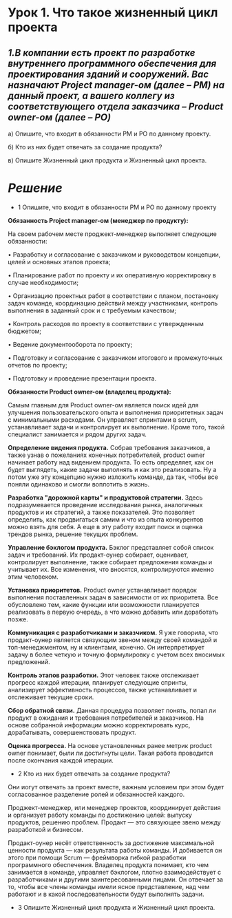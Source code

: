 # Урок 1. Что такое жизненный цикл проекта

## *1.В компании есть проект по разработке внутреннего программного обеспечения для проектирования зданий и сооружений. Вас назначают Project manager-ом (далее – PM) на данный проект, а вашего коллегу из соответствующего отдела заказчика – Product owner-ом (далее – PO)*

а) Опишите, что входит в обязанности PM и PO по данному проекту.

б) Кто из них будет отвечать за создание продукта?

в) Опишите Жизненный цикл продукта и Жизненный цикл проекта.

 
 
#  *Решение*
* 1 Опишите, что входит в обязанности PM и PO по данному проекту

**Обязанность Project manager-ом (менеджер по продукту):**

На своем рабочем месте проджект-менеджер выполняет следующие обязанности:

• Разработку и согласование с заказчиком и руководством концепции, целей и основных этапов проекта;

• Планирование работ по проекту и их оперативную корректировку в случае необходимости;

• Организацию проектных работ в соответствии с планом, постановку задач команде, координацию действий между участниками, контроль выполнения в заданный срок и с требуемым качеством;

• Контроль расходов по проекту в соответствии с утвержденным бюджетом;

• Ведение документооборота по проекту;

• Подготовку и согласование с заказчиком итогового и промежуточных отчетов по проекту;

• Подготовку и проведение презентации проекта.


**Обязанности Product owner-ом (владелец продукта):**

Самым главным для Product owner-ом является поиск идей для улучшения пользовательского опыта и выполнения приоритетных задач с минимальными расходами. Он управляет спринтами в scrum, устанавливает задачи и контролирует их выполнение. Кроме того, такой специалист занимается и рядом других задач.

**Определение видения продукта.** 
Собрав требования заказчиков, а также узнав о пожеланиях конечных потребителей, product owner начинает работу над видением продукта. То есть определяет, как он будет выглядеть, какие задачи выполнять и как это реализовать. Ну а потом уже эту концепцию нужно изложить команде, да так, чтобы все поняли одинаково и смогли воплотить в жизнь.

**Разработка "дорожной карты" и продуктовой стратегии.**
Здесь подразумевается проведение исследования рынка, аналогичных продуктов и их стратегий, а также показателей. Это позволяет определить, как продвигаться самим и что из опыта конкурентов можно взять для себя. А еще в эту работу входит поиск и оценка трендов рынка, решение текущих проблем.


**Управление бэклогом продукта.**
Бэклог представляет собой список задач и требований. Их продакт-оунер собирает, оценивает, контролирует выполнение, также собирает предложения команды и учитывает их. Все изменения, что вносятся, контролируются именно этим человеком.


**Установка приоритетов.**
Product owner устанавливает порядок выполнения поставленных задач в зависимости от их приоритета. Все обусловлено тем, какие функции или возможности планируется реализовать в первую очередь, а что можно добавить или доработать позже.


**Коммуникация с разработчиками и заказчиком.**
Я уже говорила, что продакт-оунер является связующим звеном между своей командой и топ-менеджментом, ну и клиентами, конечно. Он интерпретирует задачу в более четкую и точную формулировку с учетом всех вносимых предложений.


**Контроль этапов разработки.**
Этот человек также отслеживает прогресс каждой итерации, планирует следующие спринты, анализирует эффективность процессов, также устанавливает и отслеживает текущие сроки.


**Сбор обратной связи.**
Данная процедура позволяет понять, попал ли продукт в ожидания и требования потребителей и заказчиков. На основе собранной информации можно корректировать курс, дорабатывать, совершенствовать продукт.


**Оценка прогресса.**
На основе установленных ранее метрик product owner понимает, были ли достигнуты цели. Такая работа проводится после окончания каждой итерации. 

* 2 Кто из них будет отвечать за создание продукта?

Они иогут отвечать за проект вместе, важным условием при этом будет согласованное разделение ролей и обязанностей каждого.

Проджект-менеджер, или менеджер проектов, координирует действия и организует работу команды по достижению целей: выпуску продуктов, решению проблем. Продакт — это связующее звено между разработкой и бизнесом.

Продакт-оунер несёт ответственность за достижение максимальной ценности продукта — как результата работы команды. И добивается он этого при помощи Scrum — фреймворка гибкой разработки программного обеспечения. Владелец продукта понимает, кто чем занимается в команде, управляет бэклогом, плотно взаимодействует с разработчиками и другими заинтересованными лицами. Он отвечает за то, чтобы все члены команды имели ясное представление, над чем работают и в какой последовательности будут выполнять задачи.

* 3 Опишите Жизненный цикл продукта и Жизненный цикл проекта.

